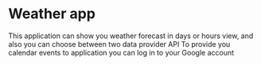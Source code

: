 # Weather app

This application can show you weather forecast in days or hours view, and also you can choose between two data provider API
To provide you calendar events to application you can log in to your Google account

